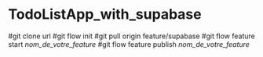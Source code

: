 # TodoListApp_with_supabase
#git clone url
#git flow init
#git pull origin feature/supabase
#git flow feature start _nom_de_votre_feature_
#git flow feature publish _nom_de_votre_feature_
